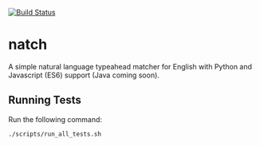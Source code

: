 [![Build Status](https://travis-ci.org/zacharyozer/natch.svg?branch=master)](https://travis-ci.org/zacharyozer/natch)

# natch
A simple natural language typeahead matcher for English with Python
and Javascript (ES6) support (Java coming soon).

## Running Tests
Run the following command:
```
./scripts/run_all_tests.sh
```
